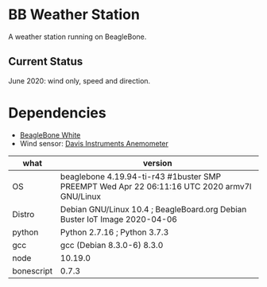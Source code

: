 # BB Weather Station

A weather station running on BeagleBone. 

## Current Status

June 2020: wind only, speed and direction. 

# Dependencies

* [BeagleBone White](https://beagleboard.org/bone-original)
* Wind sensor: [Davis Instruments Anemometer](https://www.amazon.com/Davis-Instruments-Anemometer-Vantage-Pro2/dp/B004GK9MFO/)

what | version
------------ | -------------
OS | beaglebone 4.19.94-ti-r43 #1buster SMP PREEMPT Wed Apr 22 06:11:16 UTC 2020 armv7l GNU/Linux
Distro | Debian GNU/Linux 10.4 ; BeagleBoard.org Debian Buster IoT Image 2020-04-06
python | Python 2.7.16 ; Python 3.7.3
gcc | gcc (Debian 8.3.0-6) 8.3.0
node | 10.19.0
bonescript | 0.7.3
